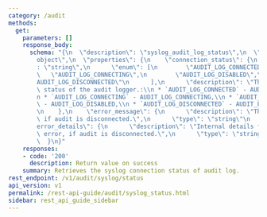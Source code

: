 ```yaml
---
category: /audit
methods:
  get:
    parameters: []
    response_body:
      schema: "{\n  \"description\": \"syslog_audit_log_status\",\n  \"type\": \"\
        object\",\n  \"properties\": {\n    \"connection_status\": {\n      \"type\"\
        : \"string\",\n      \"enum\": [\n        \"AUDIT_LOG_CONNECTED\",\n     \
        \   \"AUDIT_LOG_CONNECTING\",\n        \"AUDIT_LOG_DISABLED\",\n        \"\
        AUDIT_LOG_DISCONNECTED\"\n      ],\n      \"description\": \"The current connection\
        \ status of the audit logger.:\\n * `AUDIT_LOG_CONNECTED` - AUDIT_LOG_CONNECTED,\\\
        n * `AUDIT_LOG_CONNECTING` - AUDIT_LOG_CONNECTING,\\n * `AUDIT_LOG_DISABLED`\
        \ - AUDIT_LOG_DISABLED,\\n * `AUDIT_LOG_DISCONNECTED` - AUDIT_LOG_DISCONNECTED\"\
        \n    },\n    \"error_message\": {\n      \"description\": \"The current error,\
        \ if audit is disconnected.\",\n      \"type\": \"string\"\n    },\n    \"\
        error_details\": {\n      \"description\": \"Internal details for the current\
        \ error, if audit is disconnected.\",\n      \"type\": \"string\"\n    }\n\
        \  }\n}"
    responses:
    - code: '200'
      description: Return value on success
    summary: Retrieves the syslog connection status of audit log.
rest_endpoint: /v1/audit/syslog/status
api_version: v1
permalink: /rest-api-guide/audit/syslog_status.html
sidebar: rest_api_guide_sidebar
---
```

